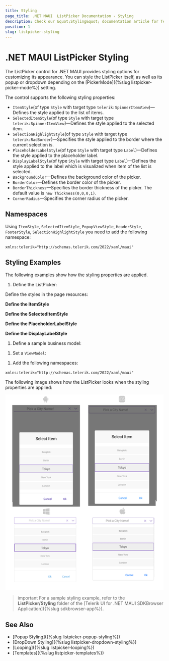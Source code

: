 ```yaml
---
title: Styling
page_title: .NET MAUI  ListPicker Documentation - Styling
description: Check our &quot;Styling&quot; documentation article for Telerik ListPicker for .NET MAUI.
position: 1
slug: listpicker-styling
---
```


# .NET MAUI ListPicker Styling

The ListPicker control for .NET MAUI provides styling options for customizing its appearance. You can style the ListPicker itself, as well as its popup or dropdown depending on the [PickerMode]({%slug listpicker-picker-mode%}) setting.

The control supports the following styling properties:

* `ItemStyle`(of type `Style` with target type `telerik:SpinnerItemView`)&mdash;Defines the style applied to the list of items.
* `SelectedItemStyle`(of type `Style` with target type `telerik:SpinnerItemView`)&mdash;Defines the style applied to the selected item.
* `SelectionHighlightStyle`(of type `Style` with target type `telerik:RadBorder`)&mdash;Specifies the style applied to the border where the current selection is.  
* `PlaceholderLabelStyle`(of type `Style` with target type `Label`)&mdash;Defines the style applied to the placeholder label.
* `DisplayLabelStyle`(of type `Style` with target type `Label`)&mdash;Defines the style applied to the label which is visualized when item of the list is selected.
* `BackgroundColor`&mdash;Defines the background color of the picker.
* `BorderColor`&mdash;Defines the border color of the picker.
* `BorderThickness`&mdash;Specifies the border thickness of the picker. The default value is `new Thickness(0,0,0,1)`.
* `CornerRadius`&mdash;Specifies the corner radius of the picker.

## Namespaces

Using `ItemStyle`, `SelectedItemStyle`, `PopupViewStyle`, `HeaderStyle`, `FooterStyle`, `SelectionHighlightStyle` you need to add the following namespace:

```XAML
xmlns:telerik="http://schemas.telerik.com/2022/xaml/maui"
```

## Styling Examples

The following examples show how the styling properties are applied.

1. Define the ListPicker:

<snippet id='listpicker-style' />

Define the styles in the page resources:

**Define the ItemStyle**

<snippet id='listpicker-features-itemstyle' />

**Define the SelectedItemStyle**

<snippet id='listpicker-features-selecteditemstyle' />

**Define the PlaceholderLabelStyle**

<snippet id='listpicker-style-placeholder-label-style' />

**Define the DisplayLabelStyle**

<snippet id='listpicker-style-display-label-style' />

1. Define a sample business model:

 <snippet id='listpicker-features-businessmodel' />

1. Set a `ViewModel`:

 <snippet id='listpicker-features-viewmodel' />

1. Add the following namespaces:

 ```XAML
xmlns:telerik="http://schemas.telerik.com/2022/xaml/maui"
 ```

The following image shows how the ListPicker looks when the styling properties are applied:

![ListPicker Styling](../images/listpicker_styling.png)

>important For a sample styling example, refer to the **ListPicker/Styling** folder of the [Telerik UI for .NET MAUI SDKBrowser Application]({%slug sdkbrowser-app%}).

## See Also

- [Popup Styling]({%slug listpicker-popup-styling%})
- [DropDown Styling]({%slug listpicker-dropdown-styling%})
- [Looping]({%slug listpicker-looping%})
- [Templates]({%slug listpicker-templates%})
